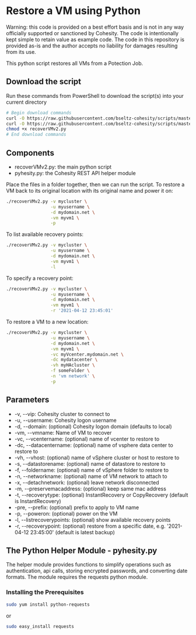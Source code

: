 # Restore a VM using Python

Warning: this code is provided on a best effort basis and is not in any way officially supported or sanctioned by Cohesity. The code is intentionally kept simple to retain value as example code. The code in this repository is provided as-is and the author accepts no liability for damages resulting from its use.

This python script restores all VMs from a Potection Job.

## Download the script

Run these commands from PowerShell to download the script(s) into your current directory

```bash
# Begin download commands
curl -O https://raw.githubusercontent.com/bseltz-cohesity/scripts/master/python/recoverVMv2/recoverVMv2.py
curl -O https://raw.githubusercontent.com/bseltz-cohesity/scripts/master/python/pyhesity.py
chmod +x recoverVMv2.py
# End download commands
```

## Components

* recoverVMv2.py: the main python script
* pyhesity.py: the Cohesity REST API helper module

Place the files in a folder together, then we can run the script. To restore a VM back to its original location with its original name and power it on:

```bash
./recoverVMv2.py -v mycluster \
                 -u myusername \
                 -d mydomain.net \
                 -vm myvm1 \
                 -p
```

To list available recovery points:

```bash
./recoverVMv2.py -v mycluster \
                 -u myusername \
                 -d mydomain.net \
                 -vm myvm1 \
                 -l
```

To specify a recovery point:

```bash
./recoverVMv2.py -v mycluster \
                 -u myusername \
                 -d mydomain.net \
                 -vm myvm1 \
                 -r '2021-04-12 23:45:01'
```

To restore a VM to a new location:

```bash
./recoverVMv2.py -v mycluster \
                 -u myusername \
                 -d mydomain.net \
                 -vm myvm1 \
                 -vc myVcenter.mydomain.net \
                 -dc mydatacenter \
                 -vh myHAcluster \
                 -f someFolder \
                 -n 'vm network' \
                 -p
```

## Parameters

* -v, --vip: Cohesity cluster to connect to
* -u, --username: Cohesity logon username
* -d, --domain: (optional) Cohesity logon domain (defaults to local)
* -vm, --vmname: Name of VM to recover
* -vc, --vcentername: (optional) name of vcenter to restore to
* -dc, --datacentername: (optional) name of vsphere data center to restore to
* -vh, --vhost: (optional) name of vSphere cluster or host to restore to
* -s, --datastorename: (optional) name of datastore to restore to
* -f, --foldername: (optional) name of vSphere folder to restore to
* -n, --networkname: (optional) name of VM network to attach to
* -x, --detachnetwork: (optional) leave network disconnected
* -m, --preservemacaddress: (optional) keep same mac address
* -t, --recoverytype: (optional) InstantRecovery or CopyRecovery (default is InstantRecovery)
* -pre, --prefix: (optional) prefix to apply to VM name
* -p, --poweron: (optional) power on the VM
* -l, --listrecoverypoints: (optional) show available recovery points
* -r, --recoverypoint: (optional) restore from a specific date, e.g. '2021-04-12 23:45:00' (default is latest backup)

## The Python Helper Module - pyhesity.py

The helper module provides functions to simplify operations such as authentication, api calls, storing encrypted passwords, and converting date formats. The module requires the requests python module.

### Installing the Prerequisites

```bash
sudo yum install python-requests
```

or

```bash
sudo easy_install requests
```
